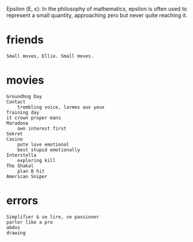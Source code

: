 Epsilon (Ε, ε): In the philosophy of mathematics, epsilon is often used to represent a small quantity, approaching zero but never quite reaching it.

# friends 
    Small moves, Ellie. Small moves.
# movies 
    Groundhog Day
    Contact 
        trembling voice, larmes aux yeux 
    Training day
    it crown proper mans
    Maradona
        own interest first
    Sekret
    Casino
        pute love emotional 
        best stupid emotionally 
    Interstella
        exploring kill 
    The Shakal
        plan B hit
    American Sniper

# errors
    Simplifier & se lire, se passioner
    parler like a pro
    abdos
    drawing
